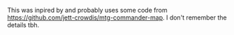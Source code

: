 This was inpired by and probably uses some code from https://github.com/jett-crowdis/mtg-commander-map. I don't remember the details tbh.
